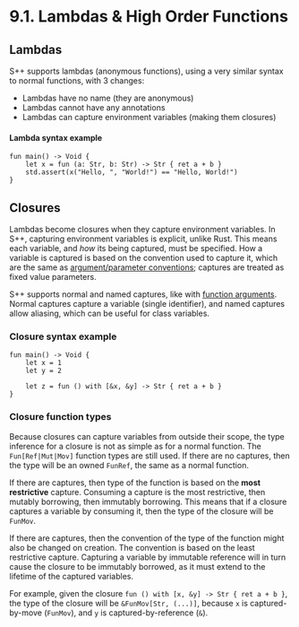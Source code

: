 # 9.1. Lambdas & High Order Functions

## Lambdas
S++ supports lambdas (anonymous functions), using a very similar syntax to normal functions, with 3 changes:
- Lambdas have no name (they are anonymous)
- Lambdas cannot have any annotations
- Lambdas can capture environment variables (making them closures)

#### Lambda syntax example
```s++
fun main() -> Void {
    let x = fun (a: Str, b: Str) -> Str { ret a + b }
    std.assert(x("Hello, ", "World!") == "Hello, World!")
}
```

## Closures
Lambdas become closures when they capture environment variables. In S++, capturing environment variables is explicit, 
unlike Rust. This means each variable, and _how_ its being captured, must be specified. How a variable is captured 
is based on the convention used to capture it, which are the same as
[argument/parameter conventions](3-3-Functions.md#function-parameter-conventions); captures are treated as fixed 
value parameters.

S++ supports normal and named captures, like with [function arguments](3-3-Functions.md#calling-functions). Normal 
captures capture a variable (single identifier), and named captures allow aliasing, which can be useful for class 
variables.

### Closure syntax example
```s++
fun main() -> Void {
    let x = 1
    let y = 2
    
    let z = fun () with [&x, &y] -> Str { ret a + b }
}
```

### Closure function types
Because closures can capture variables from outside their scope, the type inference for a closure is not as simple as
for a normal function. The `Fun[Ref|Mut|Mov]` function types are still used. If there are no captures, then the type 
will be an owned `FunRef`, the same as a normal function.

If there are captures, then type of the function is based on the **most restrictive** capture. Consuming a capture 
is the most restrictive, then mutably borrowing, then immutably borrowing. This means that if a closure captures a 
variable by consuming it, then the type of the closure will be `FunMov`.

If there are captures, then the convention of the type of the function might also be changed on creation. The 
convention is based on the least restrictive capture. Capturing a variable by immutable reference will in turn cause 
the closure to be immutably borrowed, as it must extend to the lifetime of the captured variables.

For example, given the closure `fun () with [x, &y] -> Str { ret a + b }`, the type of the closure will be
`&FunMov[Str, (...)]`, because `x` is captured-by-move (`FunMov`), and `y` is captured-by-reference (`&`).
